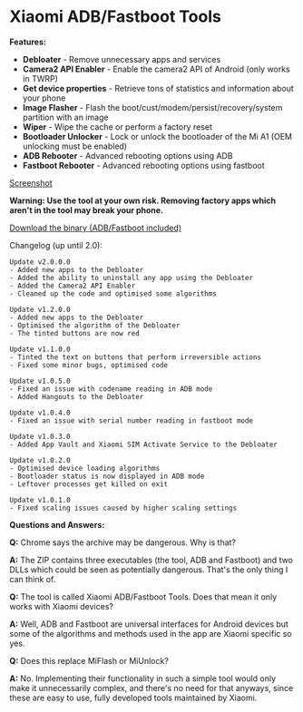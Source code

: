 # Xiaomi ADB/Fastboot Tools

**Features:**

* **Debloater** \- Remove unnecessary apps and services
* **Camera2 API Enabler** \- Enable the camera2 API of Android (only works in TWRP)
* **Get device properties** \- Retrieve tons of statistics and information about your phone
* **Image Flasher** \- Flash the boot/cust/modem/persist/recovery/system partition with an image
* **Wiper** \- Wipe the cache or perform a factory reset
* **Bootloader Unlocker** \- Lock or unlock the bootloader of the Mi A1 \(OEM unlocking must be enabled\)
* **ADB Rebooter** \- Advanced rebooting options using ADB
* **Fastboot Rebooter** \- Advanced rebooting options using fastboot

[Screenshot](https://i.imgur.com/Ui0VdzI.png)

**Warning: Use the tool at your own risk. Removing factory apps which aren't in the tool may break your phone.**

[Download the binary (ADB/Fastboot included)](https://github.com/Saki-EU/XiaomiADBFastbootTools/releases/latest)

Changelog (up until 2.0):

    Update v2.0.0.0
    - Added new apps to the Debloater
    - Added the ability to uninstall any app using the Debloater
    - Added the Camera2 API Enabler
    - Cleaned up the code and optimised some algorithms
    
    Update v1.2.0.0
    - Added new apps to the Debloater
    - Optimised the algorithm of the Debloater
    - The tinted buttons are now red
    
    Update v1.1.0.0
    - Tinted the text on buttons that perform irreversible actions
    - Fixed some minor bugs, optimised code
    
    Update v1.0.5.0
    - Fixed an issue with codename reading in ADB mode
    - Added Hangouts to the Debloater
    
    Update v1.0.4.0
    - Fixed an issue with serial number reading in fastboot mode
    
    Update v1.0.3.0
    - Added App Vault and Xiaomi SIM Activate Service to the Debloater
    
    Update v1.0.2.0
    - Optimised device loading algorithms
    - Bootloader status is now displayed in ADB mode
    - Leftover processes get killed on exit
    
    Update v1.0.1.0
    - Fixed scaling issues caused by higher scaling settings

**Questions and Answers:**

**Q:** Chrome says the archive may be dangerous. Why is that?

**A:** The ZIP contains three executables \(the tool, ADB and Fastboot\) and two DLLs which could be seen as potentially dangerous. That's the only thing I can think of.

**Q:** The tool is called Xiaomi ADB/Fastboot Tools. Does that mean it only works with Xiaomi devices?

**A:** Well, ADB and Fastboot are universal interfaces for Android devices but some of the algorithms and methods used in the app are Xiaomi specific so yes.

**Q:** Does this replace MiFlash or MiUnlock?

**A:** No. Implementing their functionality in such a simple tool would only make it unnecessarily complex, and there's no need for that anyways, since these are easy to use, fully developed tools maintained by Xiaomi.
